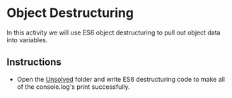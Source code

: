 # Object Destructuring

In this activity we will use ES6 object destructuring to pull out object data into variables.

## Instructions

- Open the [Unsolved](Unsolved) folder and write ES6 destructuring code to make all of the console.log's print successfully.
